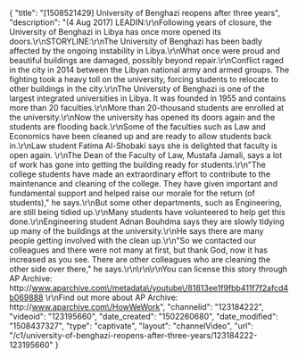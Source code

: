 {
    "title": "[1508521429] University of Benghazi reopens after three years",
    "description": "(4 Aug 2017) LEADIN:\r\nFollowing years of closure, the University of Benghazi in Libya has once more opened its doors.\r\nSTORYLINE:\r\nThe University of Benghazi has been badly affected by the ongoing instability in Libya.\r\nWhat once were proud and beautiful buildings are damaged, possibly beyond repair.\r\nConflict raged in the city in 2014 between the Libyan national army and armed groups. The fighting took a heavy toll on the university, forcing students to relocate to other buildings in the city.\r\nThe University of Benghazi is one of the largest integrated universities in Libya.  It was founded in 1955 and contains more than 20 faculties.\r\nMore than 20-thousand students are enrolled at the university.\r\nNow the university has opened its doors again and the students are flooding back.\r\nSome of the faculties such as Law and Economics have been cleaned up and are ready to allow students back in.\r\nLaw student Fatima Al-Shobaki says she is delighted that faculty is open again. \r\nThe Dean of the Faculty of Law, Mustafa Jamali, says a lot of work has gone into getting the building ready for students.\r\n\"The college students have made an extraordinary effort to contribute to the maintenance and cleaning of the college. They have given important and fundamental support and helped raise our morale for the return (of students),\" he says.\r\nBut some other departments, such as Engineering, are still being tidied up.\r\nMany students have volunteered to help get this done.\r\nEngineering student Adnan Bouhdma says they are slowly tidying up many of the buildings at the university.\r\nHe says there are many people getting involved with the clean up.\r\n\"So we contacted our colleagues and there were not many at first, but thank God, now it has increased as you see. There are other colleagues who are cleaning the other side over there,\" he says.\r\n\r\n\r\nYou can license this story through AP Archive: http:\/\/www.aparchive.com\/metadata\/youtube\/81813ee1f9fbb411f7f2afcd4b069888 \r\nFind out more about AP Archive: http:\/\/www.aparchive.com\/HowWeWork",
    "channelid": "123184222",
    "videoid": "123195660",
    "date_created": "1502260680",
    "date_modified": "1508437327",
    "type": "captivate",
    "layout": "channelVideo",
    "url": "\/c1\/university-of-benghazi-reopens-after-three-years\/123184222-123195660"
}